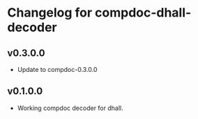 # Changelog for compdoc-dhall-decoder

## v0.3.0.0

* Update to compdoc-0.3.0.0

## v0.1.0.0

* Working compdoc decoder for dhall.
